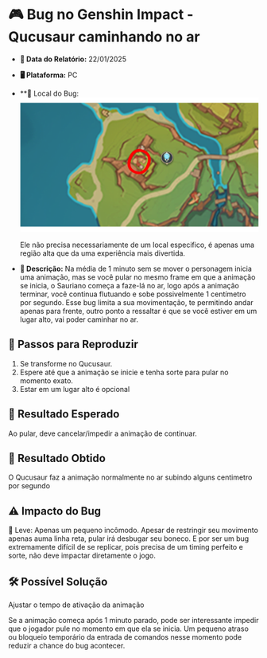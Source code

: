 # 🎮 Bug no Genshin Impact - Qucusaur caminhando no ar

- **📅 Data do Relatório:** 22/01/2025
- **🖥️ Plataforma:** PC
- **📍 Local do Bug:
![Local que foi feito](https://github.com/Pedr0-Raposo/Portfolio_Beta_Tester/blob/main/Bugs%20Relatados/imagens/%5BGI%5D-Qucusaur.png)

  Ele não precisa necessariamente de um local especifico, é apenas uma região alta que da uma experiência mais divertida.

- **📝 Descrição:** Na média de 1 minuto sem se mover o personagem inicia uma animação, mas se você pular no mesmo frame em que a animação se inicia, o Sauriano começa a faze-lá no ar, logo após a animação terminar, você continua flutuando e sobe possivelmente 1 centímetro por segundo. Esse bug limita a sua movimentação, te permitindo andar apenas para frente, outro ponto a ressaltar é que se você estiver em um lugar alto, vai poder caminhar no ar.  

## 🔄 Passos para Reproduzir
1. Se transforme no Qucusaur. 
2. Espere até que a animação se inicie e tenha sorte para pular no momento exato.  
3. Estar em um lugar alto é opcional
   
## 🎯 Resultado Esperado
Ao pular, deve cancelar/impedir a animação de continuar.  

## 🚨 Resultado Obtido
O Qucusaur faz a animação normalmente no ar subindo alguns centimetro por segundo

## ⚠ Impacto do Bug
🔹 Leve: Apenas um pequeno incômodo. Apesar de restringir seu movimento apenas auma linha reta, pular irá desbugar seu boneco.
   E por ser um bug extremamente difícil de se replicar, pois precisa de um timing perfeito e sorte, não deve impactar diretamente o jogo.

## 🛠 Possível Solução
Ajustar o tempo de ativação da animação

Se a animação começa após 1 minuto parado, pode ser interessante impedir que o jogador pule no momento em que ela se inicia. Um pequeno atraso ou bloqueio temporário da entrada de comandos nesse momento pode reduzir a chance do bug acontecer.


